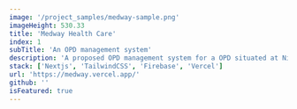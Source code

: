```yaml
---
image: '/project_samples/medway-sample.png'
imageHeight: 530.33
title: 'Medway Health Care'
index: 1
subTitle: 'An OPD management system'
description: 'A proposed OPD management system for a OPD situated at Nittabuwa. Mainly built with Nextjs, TailwindCSS, Firebase Firestore, Firebase Authentication, Nextjs serverless functions, and hosted at Vercel'
stack: ['Nextjs', 'TailwindCSS', 'Firebase', 'Vercel']
url: 'https://medway.vercel.app/'
github: ''
isFeatured: true
---
```

